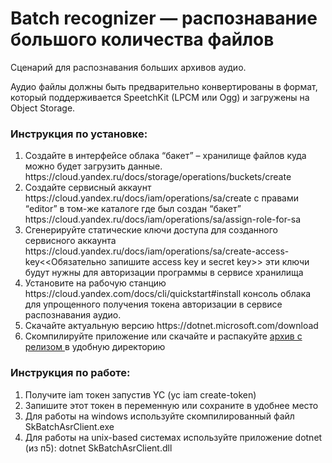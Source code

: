 # Batch recognizer — распознавание большого количества файлов 

Сценарий для распознавания больших архивов аудио.
<P>Аудио файлы должны быть предварительно конвертированы в формат, который поддерживается SpeetchKit (LPCM или Ogg) и загружены на Object Storage.</P>

### Инструкция по установке:
<ol>
<li>Создайте в интерфейсе облака “бакет” – хранилище файлов куда можно будет загрузить данные. https://cloud.yandex.ru/docs/storage/operations/buckets/create </li>
<li>Создайте сервисный аккаунт https://cloud.yandex.ru/docs/iam/operations/sa/create  с правами “editor” в том-же каталоге где был создан “бакет” 
  https://cloud.yandex.ru/docs/iam/operations/sa/assign-role-for-sa</li>
<li>Сгенерируйте статические ключи доступа для созданного сервисного аккаунта https://cloud.yandex.ru/docs/iam/operations/sa/create-access-key<<Обязательно запишите access key и secret key>> эти ключи будут нужны для авторизации программы в сервисе хранилища</li>
<li>Установите на рабочую станцию https://cloud.yandex.com/docs/cli/quickstart#install консоль облака для упрощенного получения токена авторизации в сервисе распознавания аудио.</li>
<liАвторизуйте YC от имени вашей учетной записи https://cloud.yandex.ru/docs/cli/operations/authentication/user или https://cloud.yandex.ru/docs/cli/operations/authentication/federated-user или от сервисного аккаунта из пункта 2</li>
<li>Скачайте актуальную версию   https://dotnet.microsoft.com/download</li>
  <li>Скомпилируйте приложение или скачайте и распакуйте <a href='https://github.com/yandex-cloud/yc-architect-solution-library/releases/tag/SpeechKit'> архив с релизом </a> в удобную директорию</li>
</ol>

### Инструкция по работе:
<ol>
 <li>Получите iam токен запустив YC (yc iam create-token)</li>
 <li>Запишите этот токен в переменную или сохраните в удобнее место</li>
 <li>Для работы на windows используйте скомпилированный файл SkBatchAsrClient.exe</li>
 <li>Для работы на unix-based системах используйте приложение dotnet (из п5):
dotnet SkBatchAsrClient.dll</li>
</ol>

